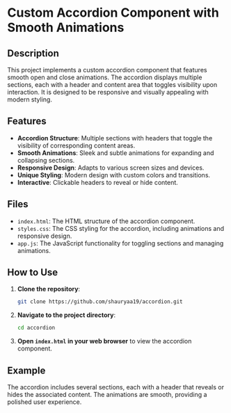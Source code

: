 # Custom Accordion Component with Smooth Animations

## Description
This project implements a custom accordion component that features smooth open and close animations. The accordion displays multiple sections, each with a header and content area that toggles visibility upon interaction. It is designed to be responsive and visually appealing with modern styling.

## Features
- **Accordion Structure**: Multiple sections with headers that toggle the visibility of corresponding content areas.
- **Smooth Animations**: Sleek and subtle animations for expanding and collapsing sections.
- **Responsive Design**: Adapts to various screen sizes and devices.
- **Unique Styling**: Modern design with custom colors and transitions.
- **Interactive**: Clickable headers to reveal or hide content.

## Files
- `index.html`: The HTML structure of the accordion component.
- `styles.css`: The CSS styling for the accordion, including animations and responsive design.
- `app.js`: The JavaScript functionality for toggling sections and managing animations.

## How to Use
1. **Clone the repository**:
    ```bash
    git clone https://github.com/shauryaa19/accordion.git
    ```
2. **Navigate to the project directory**:
    ```bash
    cd accordion
    ```
3. **Open `index.html` in your web browser** to view the accordion component.

## Example
The accordion includes several sections, each with a header that reveals or hides the associated content. The animations are smooth, providing a polished user experience.

